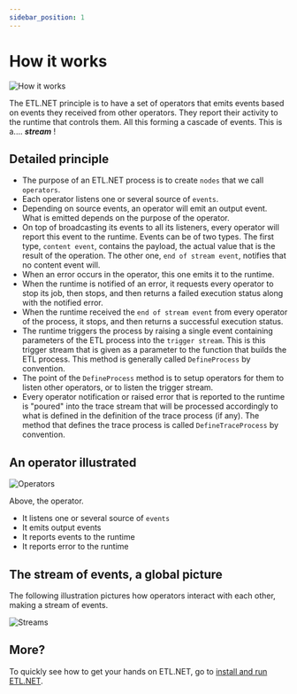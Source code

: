 ```yaml
---
sidebar_position: 1
---
```


# How it works

![How it works](/img/microservices-tutorial-bot-laptop-table.svg)

The ETL.NET principle is to have a set of operators that emits events based on events they received from other operators. They report their activity to the runtime that controls them. All this forming a cascade of events. This is a.... ***stream*** !

## Detailed principle

- The purpose of an ETL.NET process is to create `nodes` that we call `operators`.
- Each operator listens one or several source of `events`.
- Depending on source events, an operator will emit an output event. What is emitted depends on the purpose of the operator.
- On top of broadcasting its events to all its listeners, every operator will report this event to the runtime. Events can be of two types. The first type, `content event`, contains the payload, the actual value that is the result of the operation. The other one, `end of stream event`, notifies that no content event will.
- When an error occurs in the operator, this one emits it to the runtime.
- When the runtime is notified of an error, it requests every operator to stop its job, then stops, and then returns a failed execution status along with the notified error.
- When the runtime received the `end of stream event` from every operator of the process, it stops, and then returns a successful execution status.
- The runtime triggers the process by raising a single event containing parameters of the ETL process into the `trigger stream`. This is this trigger stream that is given as a parameter to the function that builds the ETL process. This method is generally called `DefineProcess` by convention.
- The point of the `DefineProcess` method is to setup operators for them to listen other operators, or to listen the trigger stream.
- Every operator notification or raised error that is reported to the runtime is "poured" into the trace stream that will be processed accordingly to what is defined in the definition of the trace process (if any). The method that defines the trace process is called `DefineTraceProcess` by convention.

## An operator illustrated

![Operators](/img/operators.svg)

Above, the operator.

- It listens one or several source of `events`
- It emits output events
- It reports events to the runtime
- It reports error to the runtime

## The stream of events, a global picture

The following illustration pictures how operators interact with each other, making a stream of events.

![Streams](/img/operators-in-stream.svg)

## More?

To quickly see how to get your hands on ETL.NET, go to [install and run ETL.NET](/docs/quickstart/installation).
